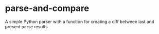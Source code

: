 # parse-and-compare
A simple Python parser with a function for creating a diff between last and present parse results
